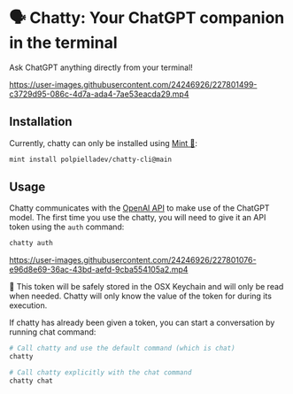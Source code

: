 # 🗣️ Chatty: Your ChatGPT companion in the terminal

Ask ChatGPT anything directly from your terminal!

https://user-images.githubusercontent.com/24246926/227801499-c3729d95-086c-4d7a-ada4-7ae53eacda29.mp4

## Installation

Currently, chatty can only be installed using [Mint 🌱](https://github.com/yonaskolb/Mint):

```bash
mint install polpielladev/chatty-cli@main
```

## Usage

Chatty communicates with the [OpenAI API]() to make use of the ChatGPT model. The first time you use the chatty, you will need to give it an API token using the `auth` command:

```bash
chatty auth
```

https://user-images.githubusercontent.com/24246926/227801076-e96d8e69-36ac-43bd-aefd-9cba554105a2.mp4


🔐 This token will be safely stored in the OSX Keychain and will only be read when needed. Chatty will only know the value of the token for during its execution.

If chatty has already been given a token, you can start a conversation by running chat command:

```bash
# Call chatty and use the default command (which is chat)
chatty

# Call chatty explicitly with the chat command
chatty chat
```
